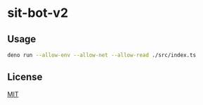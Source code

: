 # sit-bot-v2
 
## Usage

```sh
deno run --allow-env --allow-net --allow-read ./src/index.ts
```

## License

[MIT](./LICENSE)